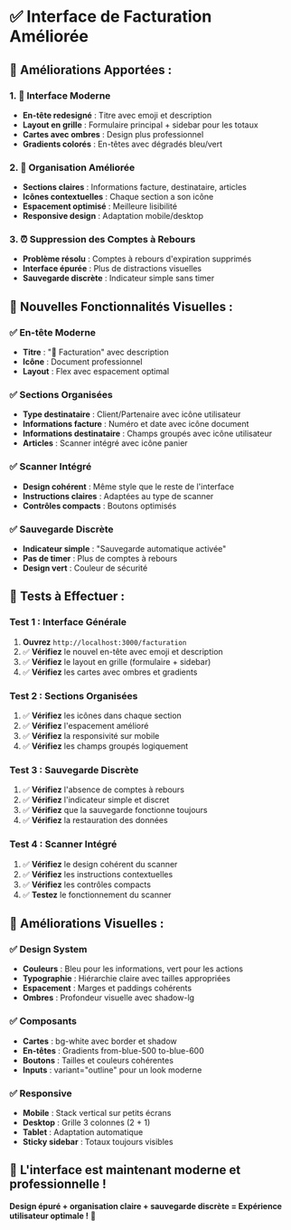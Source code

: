 # ✅ Interface de Facturation Améliorée

## 🚀 **Améliorations Apportées :**

### **1. 🎨 Interface Moderne**
- **En-tête redesigné** : Titre avec emoji et description
- **Layout en grille** : Formulaire principal + sidebar pour les totaux
- **Cartes avec ombres** : Design plus professionnel
- **Gradients colorés** : En-têtes avec dégradés bleu/vert

### **2. 📱 Organisation Améliorée**
- **Sections claires** : Informations facture, destinataire, articles
- **Icônes contextuelles** : Chaque section a son icône
- **Espacement optimisé** : Meilleure lisibilité
- **Responsive design** : Adaptation mobile/desktop

### **3. ⏰ Suppression des Comptes à Rebours**
- **Problème résolu** : Comptes à rebours d'expiration supprimés
- **Interface épurée** : Plus de distractions visuelles
- **Sauvegarde discrète** : Indicateur simple sans timer

## 🎯 **Nouvelles Fonctionnalités Visuelles :**

### **✅ En-tête Moderne**
- **Titre** : "💼 Facturation" avec description
- **Icône** : Document professionnel
- **Layout** : Flex avec espacement optimal

### **✅ Sections Organisées**
- **Type destinataire** : Client/Partenaire avec icône utilisateur
- **Informations facture** : Numéro et date avec icône document
- **Informations destinataire** : Champs groupés avec icône utilisateur
- **Articles** : Scanner intégré avec icône panier

### **✅ Scanner Intégré**
- **Design cohérent** : Même style que le reste de l'interface
- **Instructions claires** : Adaptées au type de scanner
- **Contrôles compacts** : Boutons optimisés

### **✅ Sauvegarde Discrète**
- **Indicateur simple** : "Sauvegarde automatique activée"
- **Pas de timer** : Plus de comptes à rebours
- **Design vert** : Couleur de sécurité

## 🧪 **Tests à Effectuer :**

### **Test 1 : Interface Générale**
1. **Ouvrez** `http://localhost:3000/facturation`
2. ✅ **Vérifiez** le nouvel en-tête avec emoji et description
3. ✅ **Vérifiez** le layout en grille (formulaire + sidebar)
4. ✅ **Vérifiez** les cartes avec ombres et gradients

### **Test 2 : Sections Organisées**
1. ✅ **Vérifiez** les icônes dans chaque section
2. ✅ **Vérifiez** l'espacement amélioré
3. ✅ **Vérifiez** la responsivité sur mobile
4. ✅ **Vérifiez** les champs groupés logiquement

### **Test 3 : Sauvegarde Discrète**
1. ✅ **Vérifiez** l'absence de comptes à rebours
2. ✅ **Vérifiez** l'indicateur simple et discret
3. ✅ **Vérifiez** que la sauvegarde fonctionne toujours
4. ✅ **Vérifiez** la restauration des données

### **Test 4 : Scanner Intégré**
1. ✅ **Vérifiez** le design cohérent du scanner
2. ✅ **Vérifiez** les instructions contextuelles
3. ✅ **Vérifiez** les contrôles compacts
4. ✅ **Testez** le fonctionnement du scanner

## 🎨 **Améliorations Visuelles :**

### **✅ Design System**
- **Couleurs** : Bleu pour les informations, vert pour les actions
- **Typographie** : Hiérarchie claire avec tailles appropriées
- **Espacement** : Marges et paddings cohérents
- **Ombres** : Profondeur visuelle avec shadow-lg

### **✅ Composants**
- **Cartes** : bg-white avec border et shadow
- **En-têtes** : Gradients from-blue-500 to-blue-600
- **Boutons** : Tailles et couleurs cohérentes
- **Inputs** : variant="outline" pour un look moderne

### **✅ Responsive**
- **Mobile** : Stack vertical sur petits écrans
- **Desktop** : Grille 3 colonnes (2 + 1)
- **Tablet** : Adaptation automatique
- **Sticky sidebar** : Totaux toujours visibles

## 🚀 **L'interface est maintenant moderne et professionnelle !**

**Design épuré + organisation claire + sauvegarde discrète = Expérience utilisateur optimale !** 🎉














